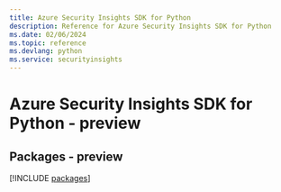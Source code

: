 ```yaml
---
title: Azure Security Insights SDK for Python
description: Reference for Azure Security Insights SDK for Python
ms.date: 02/06/2024
ms.topic: reference
ms.devlang: python
ms.service: securityinsights
---
```

# Azure Security Insights SDK for Python - preview
## Packages - preview
[!INCLUDE [packages](security-insights-index.md)]